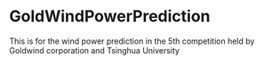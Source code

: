 # GoldWindPowerPrediction
This is for the wind power prediction in the 5th competition held by Goldwind corporation and Tsinghua University
